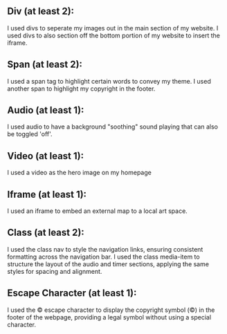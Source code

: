 ## Div (at least 2):

I used divs to seperate my images out in the main section of my website.
I used divs to also section off the bottom portion of my website to insert the iframe. 

## Span (at least 2):

I used a span tag to highlight certain words to convey my theme. 
I used another span to highlight my copyright in the footer.

## Audio (at least 1):

I used audio to have a background "soothing" sound playing that can also be toggled 'off'. 

## Video (at least 1):

I used a video as the hero image on my homepage

## Iframe (at least 1):

I used an iframe to embed an external map to a local art space.

## Class (at least 2):

I used the class nav to style the navigation links, ensuring consistent formatting across the navigation bar.
I used the class media-item to structure the layout of the audio and timer sections, applying the same styles for spacing and alignment.

## Escape Character (at least 1):

I used the &copy; escape character to display the copyright symbol (©) in the footer of the webpage, providing a legal symbol without using a special character.